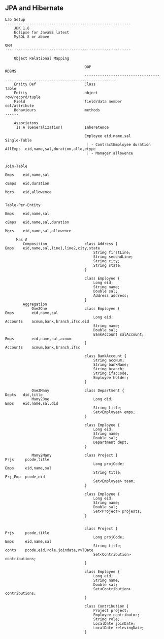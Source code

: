 JPA and Hibernate
---------------------------------------------------------------------

    Lab Setup
    ---------------------------------------------------------
        JDK 1.8
        Eclipse for JavaEE latest
        MySQL 8 or above

    ORM
    ---------------------------------------------------------

        Object Relational Mapping

                                        OOP                                     RDBMS
                                        ------------------------------------------------------------------------------------
        Entity Def                      Class                                   Table
        Entity                          object                                  row/record/tuple
        Field                           field/data member                       col/attribute
        Behaviours                      methods                                 ------

        Associatons
         Is A (Generalization)          Inheretence                             

                                        Employee eid,name,sal                   Single-Table
                                         | - ContractEmployee duration              AllEmps  eid,name,sal,duration,allo,etype
                                         | - Manager allowence

                                                                                Join-Table
                                                                                    Emps    eid,name,sal
                                                                                    cEmps   eid,duration
                                                                                    Mgrs    eid,allowence

                                                                                Table-Per-Entity
                                                                                    Emps    eid,name,sal
                                                                                    cEmps   eid,name,sal,duration
                                                                                    Mgrs    eid,name,sal,allowence

         Has A
            Composition                 class Address {                         Emps    eid,name,sal,line1,line2,city,state
                                            String firstLine;
                                            String secondLine;
                                            String city;
                                            String state;
                                        }

                                        class Employee {
                                            Long eid;
                                            String name;
                                            Double sal;
                                            Address address;
                                        }
            Aggregation
                One2One                 class Employee {                        Emps        eid,name,sal
                                            Long eid;                           Accounts    acnum,bank,branch,ifsc,eid
                                            String name;
                                            Double sal;
                                            BankAccount salAccount;             Emps        eid,name,sal,acnum
                                        }                                       Accounts    acnum,bank,branch,ifsc

                                        class BankAccount {
                                            String accNum;
                                            String bankName;
                                            String branch;
                                            String ifscCode;
                                            Employee holder;
                                        }

                One2Many                class Department {                      Depts   did,title
                Many2One                    Long did;                           Emps    eid,name,sal,did
                                            String title;
                                            Set<Employee> emps;
                                        }

                                        class Employee {
                                            Long eid;
                                            String name;
                                            Double sal;
                                            Department dept;
                                        }

                Many2Many               class Project {                        Prjs     pcode,title
                                            Long projCode;                     Emps     eid,name,sal
                                            String title;                      Prj_Emp  pcode,eid 
                                            Set<Employee> team;
                                        }

                                        class Employee {
                                            Long eid;
                                            String name;
                                            Double sal;        
                                            Set<Project> projests;
                                        }


                                        class Project {                        Prjs     pcode,title
                                            Long projCode;                     Emps     eid,name,sal
                                            String title;                      conts    pcode,eid,role,joindate,rvlDate
                                            Set<Contribution> contributions;
                                        }

                                        class Employee {
                                            Long eid;
                                            String name;
                                            Double sal;        
                                            Set<Contribution> contributions;
                                        }

                                        class Contribution {
                                            Project project;
                                            Employee contributor;
                                            String role;
                                            LocalDate joinDate;
                                            LocalDate relevingDate;
                                        }